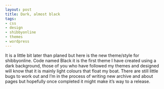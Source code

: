 ```yaml
---
layout: post
title: Dark, almost black
tags:
- css
- design
- shibbyonline
- themes
- wordpress
---
```


It is a little bit later than planed but here is the new theme/style for shibbyonline. Code named Black it is the first theme I have created using a dark background, those of you who have followed my themes and designed will know that it is mainly light colours that float my boat. There are still little bugs to work out and I’m in the process of writing new archive and about pages but hopefully once completed it might make it’s way to a release.
